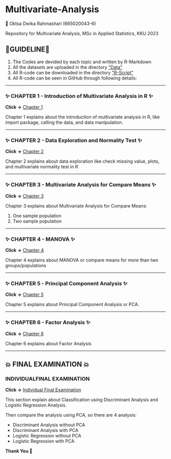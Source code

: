 # Multivariate-Analysis
📝 Oktsa Dwika Rahmashari (665020043-6)

Repository for Multivariate Analysis, MSc in Applied Statistics, KKU 2023

## 🐾GUIDELINE🐾
1. The Codes are devided by each topic and written by R-Markdown
2. All the datasets are uploaded in the directory ["Data"](https://github.com/oktsadwikar/Multivariate-Analysis/tree/main/Data)
3. All R-code can be downloaded in the directory ["R-Script"](https://github.com/oktsadwikar/Multivariate-Analysis/tree/main/R-Script)
4. All R-code can be seen in GitHub through following details:

---
### ✨ CHAPTER 1 - Introduction of Multivariate Analysis in R ✨
**Click ->** [Chapter 1](https://github.com/oktsadwikar/Multivariate-Analysis/blob/main/Chapter-1---Introduction-in-Multivariate-Analysis.md)

Chapter 1 explains about the introduction of multivariate analysis in R, like import package, calling the data, and data manipulation.

---


### ✨ CHAPTER 2 - Data Exploration and Normality Test ✨
  **Click ->** [Chapter 2](https://github.com/oktsadwikar/Multivariate-Analysis/blob/main/Chapter-2---Data-Exploration-and-Normality-Test.md)

  Chapter 2 explains about data exploration like check missing value, plots, and multivariate normality test in R

---

### ✨ CHAPTER 3 - Multivariate Analysis for Compare Means ✨
  **Click ->** [Chapter 3](https://github.com/oktsadwikar/Multivariate-Analysis/blob/main/Chapter-3---Multivariate-Analysis-for-Compare-Means.md)

  Chapter 3 explains about Multivariate Analysis for Compare Means:
  1. One sample population
  2. Two sample population

---

### ✨ CHAPTER 4 - MANOVA ✨
  **Click ->** [Chapter 4](https://github.com/oktsadwikar/Multivariate-Analysis/blob/main/Chapter-4---MANOVA.md)

  Chapter 4 explains about MANOVA or compare means for more than two groups/populations

---

### ✨ CHAPTER 5 - Principal Component Analysis ✨
  **Click ->** [Chapter 5](https://github.com/oktsadwikar/Multivariate-Analysis/blob/main/Chapter-5---PCA.md)

  Chapter 5 explains about Principal Component Analysis or PCA.

---

### ✨ CHAPTER 6 - Factor Analysis ✨
  **Click ->** [Chapter 6](https://github.com/oktsadwikar/Multivariate-Analysis/blob/main/Chapter-6---Factor-Analysis.md)
 
  Chapter 6 explains about Factor Analysis


***
## 💥 FINAL EXAMINATION 💥
### INDIVIDUALFINAL EXAMINATION
  **Click ->** [Individual Final Examination](https://github.com/oktsadwikar/Multivariate-Analysis/blob/main/Individual_Final_Examination.md)

  This section explain about Classification using Discriminant Analysis and Logistic Regression Analysis.

  Then compare the analysis using PCA, so there are 4 analysis:
  * Discriminant Analysis without PCA
  * Discriminant Analysis with PCA
  * Logistic Regression without PCA
  * Logistic Regression with PCA

**Thank You 🙌**

